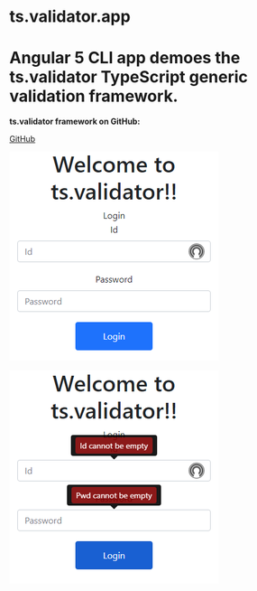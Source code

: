 # ts.validator.app

# Angular 5 CLI app demoes the ts.validator TypeScript generic validation framework.

**ts.validator framework on GitHub:**

[GitHub](https://github.com/VeritasSoftware/ts.validator)

![Login initial](https://github.com/VeritasSoftware/ts.validator.app/blob/master/src/Login_1.jpg)

![Login validation](https://github.com/VeritasSoftware/ts.validator.app/blob/master/src/Login_2.jpg)